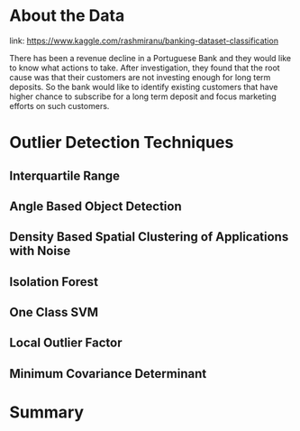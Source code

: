 # About the Data

link: https://www.kaggle.com/rashmiranu/banking-dataset-classification

There has been a revenue decline in a Portuguese Bank and they would like to know what actions to take. After investigation, they found that 
the root cause was that their customers are not investing enough for long term deposits. So the bank would like to identify existing customers 
that have higher chance to subscribe for a long term deposit and focus marketing efforts on such customers.

# Outlier Detection Techniques

## Interquartile Range


## Angle Based Object Detection


## Density Based Spatial Clustering of Applications with Noise


## Isolation Forest


## One Class SVM


## Local Outlier Factor


## Minimum Covariance Determinant


# Summary
